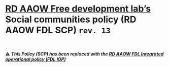 # [RD AAOW Free development lab’s](https://adslbarxatov.github.io/DPArray) Social communities policy (RD AAOW FDL SCP) ```rev. 13```

&nbsp;

:warning: ***This Policy (SCP) has been replaced with the [RD AAOW FDL Integrated operational policy (FDL IOP)](https://adslbarxatov.github.io/IOP)***
